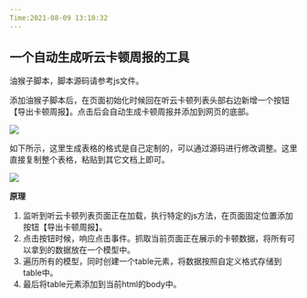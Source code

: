 ```yaml
---
Time:2021-08-09 13:10:32
---
```




## 一个自动生成听云卡顿周报的工具

油猴子脚本，脚本源码请参考js文件。



添加油猴子脚本后，在页面初始化时候回在听云卡顿列表头部右边新增一个按钮【导出卡顿周报】。点击后会自动生成卡顿周报并添加到网页的底部。

![](http://img.weidongfang.online/imgbed/20210809131414.png)

如下所示，这里生成表格的格式是自己定制的，可以通过源码进行修改调整。这里直接复制整个表格，粘贴到其它文档上即可。

![](http://img.weidongfang.online/imgbed/20210809131409.png)





**原理**

1. 监听到听云卡顿列表页面正在加载，执行特定的js方法，在页面固定位置添加按钮【导出卡顿周报】。
2. 点击按钮时候，响应点击事件。抓取当前页面正在展示的卡顿数据，将所有可以拿到的数据放在一个模型中。
3. 遍历所有的模型，同时创建一个table元素，将数据按照自定义格式存储到table中。
4. 最后将table元素添加到当前html的body中。

